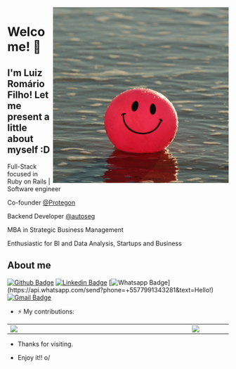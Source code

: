 <img align="right" width="400" height="400" src="https://github.com/luizromariofilho/luizromariofilho/blob/master/smiles.jpg">

# Welcome! 👋

## I'm Luiz Romário Filho! Let me present a little about myself :D

Full-Stack focused in Ruby on Rails | Software engineer

Co-founder [@Protegon](https://protegon.com.br/)

Backend Developer [@autoseg](https://autoseg.com)

MBA in Strategic Business Management

Enthusiastic for BI and Data Analysis, Startups and Business

## About me 
[![Github Badge](https://img.shields.io/badge/-Github-000?style=flat-square&logo=Github&logoColor=white&link=https://github.com/luizromariofilho)](https://github.com/luizromariofilho)
[![Linkedin Badge](https://img.shields.io/badge/-LinkedIn-blue?style=flat-square&logo=Linkedin&logoColor=white&link=https://www.linkedin.com/in/luizromariofilho)](https://www.linkedin.com/in/luizromariofilho)
[![Whatsapp Badge](https://img.shields.io/badge/-Whatsapp-4CA143?style=flat-square&labelColor=4CA143&logo=whatsapp&logoColor=white&link=https://api.whatsapp.com/send?phone=+5577991343281&text=Hello!)](https://api.whatsapp.com/send?phone=+5577991343281&text=Hello!)
[![Gmail Badge](https://img.shields.io/badge/-Gmail-c14438?style=flat-square&logo=Gmail&logoColor=white&link=mailto:luizromariofilho@gmail.com)](mailto:luizromariofilho@gmail.com)

- ⚡ My contributions:
<center>
<table>
  <tr>
      <td><img width="400px" align="left" src="https://github-readme-stats.vercel.app/api/top-langs/?username=luizromariofilho&hide=html&layout=compact" /></td>
      <td><img width="400px" align="left" src="https://github-readme-stats.vercel.app/api?username=luizromariofilho&count_private=true&show_icons=true&theme=gruvbox" /></td>
  </tr>  
    <tr>
</td>
  </tr>  
</table>
</center>

- Thanks for visiting. 
 
- Enjoy it!! o/

<!--
**luizromariofilho/luizromariofilho** is a ✨ _special_ ✨ repository because its `README.md` (this file) appears on your GitHub profile.

Here are some ideas to get you started:

- 🔭 I’m currently working on ...
- 🌱 I’m currently learning ...
- 👯 I’m looking to collaborate on ...
- 🤔 I’m looking for help with ...
- 💬 Ask me about ...
- 📫 How to reach me: ...
- 😄 Pronouns: ...
- ⚡ Fun fact: ...
-->
